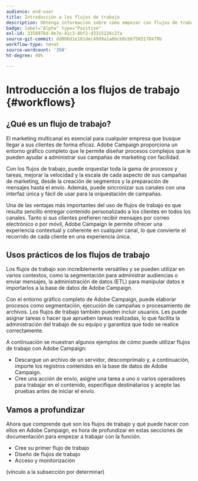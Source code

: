 ```yaml
---
audience: end-user
title: Introducción a los flujos de trabajo
description: Obtenga información sobre cómo empezar con flujos de trabajo
badge: label="Alpha" type="Positive"
exl-id: 3358976d-0e7e-41c3-8bf2-d3315226c2fa
source-git-commit: dd006d1e161dec49d9a1a6bcb8cb67503178479b
workflow-type: tm+mt
source-wordcount: '358'
ht-degree: 90%

---
```


# Introducción a los flujos de trabajo {#workflows}

## ¿Qué es un flujo de trabajo?

El marketing multicanal es esencial para cualquier empresa que busque llegar a sus clientes de forma eficaz. Adobe Campaign proporciona un entorno gráfico completo que le permite diseñar procesos complejos que le pueden ayudar a administrar sus campañas de marketing con facilidad.

Con los flujos de trabajo, puede orquestar toda la gama de procesos y tareas, mejorar la velocidad y la escala de cada aspecto de sus campañas de marketing, desde la creación de segmentos y la preparación de mensajes hasta el envío. Además, puede sincronizar sus canales con una interfaz única y fácil de usar para la orquestación de campañas.

Una de las ventajas más importantes del uso de flujos de trabajo es que resulta sencillo entregar contenido personalizado a los clientes en todos los canales. Tanto si sus clientes prefieren recibir mensajes por correo electrónico o por móvil, Adobe Campaign le permite ofrecer una experiencia contextual y coherente en cualquier canal, lo que convierte el recorrido de cada cliente en una experiencia única.

## Usos prácticos de los flujos de trabajo

Los flujos de trabajo son increíblemente versátiles y se pueden utilizar en varios contextos, como la segmentación para administrar audiencias o enviar mensajes, la administración de datos (ETL) para manipular datos e importarlos a la base de datos de Adobe Campaign.

Con el entorno gráfico completo de Adobe Campaign, puede elaborar procesos como segmentación, ejecución de campañas o procesamiento de archivos. Los flujos de trabajo también pueden incluir usuarios. Les puede asignar tareas o hacer que aprueben tareas realizadas, lo que facilita la administración del trabajo de su equipo y garantiza que todo se realice correctamente.

A continuación se muestran algunos ejemplos de cómo puede utilizar flujos de trabajo con Adobe Campaign:

* Descargue un archivo de un servidor, descomprímalo y, a continuación, importe los registros contenidos en la base de datos de Adobe Campaign.
* Cree una acción de envío, asigne una tarea a uno o varios operadores para trabajar en el contenido, especifique destinatarios y acepte las pruebas antes de iniciar el envío.

## Vamos a profundizar

Ahora que comprende qué son los flujos de trabajo y qué puede hacer con ellos en Adobe Campaign, es hora de profundizar en estas secciones de documentación para empezar a trabajar con la función.

* Cree su primer flujo de trabajo
* Diseño de flujos de trabajo
* Acceso y monitorización

(vínculo a la subsección por determinar)
